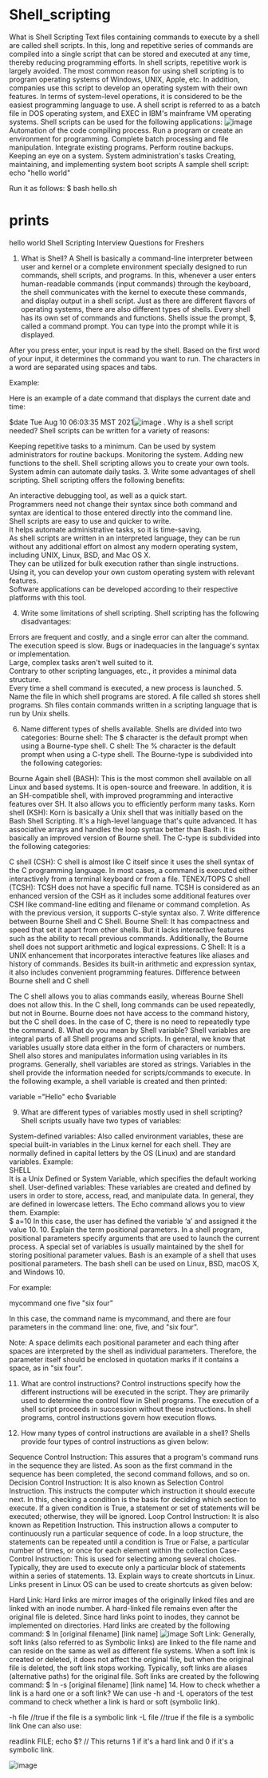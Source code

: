 # Shell_scripting
What is Shell Scripting
Text files containing commands to execute by a shell are called shell scripts. In this, long and repetitive series of commands are compiled into a single script that can be stored and executed at any time, thereby reducing programming efforts. In shell scripts, repetitive work is largely avoided. The most common reason for using shell scripting is to program operating systems of Windows, UNIX, Apple, etc. In addition, companies use this script to develop an operating system with their own features. In terms of system-level operations, it is considered to be the easiest programming language to use. A shell script is referred to as a batch file in DOS operating system, and EXEC in IBM's mainframe VM operating systems. Shell scripts can be used for the following applications: 
![image](https://user-images.githubusercontent.com/59536110/178111113-e82f1f12-8004-40fe-86fc-51f4bf15d502.png)
Automation of the code compiling process.
Run a program or create an environment for programming.
Complete batch processing and file manipulation.
Integrate existing programs.
Perform routine backups.
Keeping an eye on a system.
System administration's tasks
Creating, maintaining, and implementing system boot scripts
A sample shell script: 
echo "hello world" 

Run it as follows: 
$ bash hello.sh 
# prints 
hello world 
Shell Scripting Interview Questions for Freshers
1. What is Shell?
A Shell is basically a command-line interpreter between user and kernel or a complete environment specially designed to run commands, shell scripts, and programs. In this, whenever a user enters human-readable commands (input commands) through the keyboard, the shell communicates with the kernel to execute these commands, and display output in a shell script. Just as there are different flavors of operating systems, there are also different types of shells. Every shell has its own set of commands and functions. Shells issue the prompt, $, called a command prompt. You can type into the prompt while it is displayed.  

After you press enter, your input is read by the shell. Based on the first word of your input, it determines the command you want to run. The characters in a word are separated using spaces and tabs.  

Example: 

Here is an example of a date command that displays the current date and time:  

$date Tue Aug 10 06:03:35 MST 2021![image](https://user-images.githubusercontent.com/59536110/178111131-e961c7f5-1882-47cb-948c-df03eb9d4436.png)
. Why is a shell script needed?
Shell scripts can be written for a variety of reasons:

Keeping repetitive tasks to a minimum.
Can be used by system administrators for routine backups.
Monitoring the system.
Adding new functions to the shell.
Shell scripting allows you to create your own tools.
System admin can automate daily tasks.
3. Write some advantages of shell scripting.
Shell scripting offers the following benefits:

An interactive debugging tool, as well as a quick start.   
Programmers need not change their syntax since both command and syntax are identical to those entered directly into the command line.  
Shell scripts are easy to use and quicker to write.   
It helps automate administrative tasks, so it is time-saving.   
As shell scripts are written in an interpreted language, they can be run without any additional effort on almost any modern operating system, including UNIX, Linux, BSD, and Mac OS X.  
They can be utilized for bulk execution rather than single instructions.   
Using it, you can develop your own custom operating system with relevant features.  
Software applications can be developed according to their respective platforms with this tool.

4. Write some limitations of shell scripting.
Shell scripting has the following disadvantages:

Errors are frequent and costly, and a single error can alter the command.  
The execution speed is slow. 
Bugs or inadequacies in the language's syntax or implementation.  
Large, complex tasks aren't well suited to it.  
Contrary to other scripting languages, etc., it provides a minimal data structure.   
Every time a shell command is executed, a new process is launched.
5. Name the file in which shell programs are stored.
A file called sh stores shell programs. Sh files contain commands written in a scripting language that is run by Unix shells.

6. Name different types of shells available.
Shells are divided into two categories: 
Bourne shell: The $ character is the default prompt when using a Bourne-type shell.
C shell: The % character is the default prompt when using a C-type shell.
The Bourne-type is subdivided into the following categories:

Bourne Again shell (BASH): This is the most common shell available on all Linux and based systems. It is open-source and freeware. In addition, it is an SH-compatible shell, with improved programming and interactive features over SH. It also allows you to efficiently perform many tasks.
Korn shell (KSH): Korn is basically a Unix shell that was initially based on the Bash Shell Scripting. It's a high-level language that's quite advanced. It has associative arrays and handles the loop syntax better than Bash. It is basically an improved version of Bourne shell.
The C-type is subdivided into the following categories:   

C shell (CSH): C shell is almost like C itself since it uses the shell syntax of the C programming language. In most cases, a command is executed either interactively from a terminal keyboard or from a file.
TENEX/TOPS C shell (TCSH): TCSH does not have a specific full name. TCSH is considered as an enhanced version of the CSH as it includes some additional features over CSH like command-line editing and filename or command completion. As with the previous version, it supports C-style syntax also.
7. Write difference between Bourne Shell and C Shell.
Bourne Shell: It has compactness and speed that set it apart from other shells. But it lacks interactive features such as the ability to recall previous commands. Additionally, the Bourne shell does not support arithmetic and logical expressions.
C Shell: It is a UNIX enhancement that incorporates interactive features like aliases and history of commands. Besides its built-in arithmetic and expression syntax, it also includes convenient programming features.
Difference between Bourne shell and C shell   

The C shell allows you to alias commands easily, whereas Bourne Shell does not allow this.
In the C shell, long commands can be used repeatedly, but not in Bourne.
Bourne does not have access to the command history, but the C shell does.
In the case of C, there is no need to repeatedly type the command.
8. What do you mean by Shell variable?
Shell variables are integral parts of all Shell programs and scripts. In general, we know that variables usually store data either in the form of characters or numbers. Shell also stores and manipulates information using variables in its programs. Generally, shell variables are stored as strings. Variables in the shell provide the information needed for scripts/commands to execute. In the following example, a shell variable is created and then printed: 

variable ="Hello" 
echo $variable 

9. What are different types of variables mostly used in shell scripting?
Shell scripts usually have two types of variables:  

System-defined variables: Also called environment variables, these are special built-in variables in the Linux kernel for each shell. They are normally defined in capital letters by the OS (Linux) and are standard variables.
Example:  
SHELL  
It is a Unix Defined or System Variable, which specifies the default working shell. 
User-defined variables: These variables are created and defined by users in order to store, access, read, and manipulate data. In general, they are defined in lowercase letters. The Echo command allows you to view them.
Example:    
$ a=10 
In this case, the user has defined the variable ‘a’ and assigned it the value 10.
10. Explain the term positional parameters.
In a shell program, positional parameters specify arguments that are used to launch the current process. A special set of variables is usually maintained by the shell for storing positional parameter values. Bash is an example of a shell that uses positional parameters. The bash shell can be used on Linux, BSD, macOS X, and Windows 10.

For example: 

mycommand one five "six four”   

In this case, the command name is mycommand, and there are four parameters in the command line: one, five, and "six four”.   

Note: A space delimits each positional parameter and each thing after spaces are interpreted by the shell as individual parameters. Therefore, the parameter itself should be enclosed in quotation marks if it contains a space, as in "six four".

11. What are control instructions?
Control instructions specify how the different instructions will be executed in the script. They are primarily used to determine the control flow in Shell programs. The execution of a shell script proceeds in succession without these instructions. In shell programs, control instructions govern how execution flows.

12. How many types of control instructions are available in a shell?
Shells provide four types of control instructions as given below:  

Sequence Control Instruction: This assures that a program's command runs in the sequence they are listed. As soon as the first command in the sequence has been completed, the second command follows, and so on.
Decision Control Instruction: It is also known as Selection Control Instruction. This instructs the computer which instruction it should execute next. In this, checking a condition is the basis for deciding which section to execute. If a given condition is True, a statement or set of statements will be executed; otherwise, they will be ignored.
Loop Control Instruction: It is also known as Repetition Instruction. This instruction allows a computer to continuously run a particular sequence of code. In a loop structure, the statements can be repeated until a condition is True or False, a particular number of times, or once for each element within the collection
Case-Control Instruction: This is used for selecting among several choices. Typically, they are used to execute only a particular block of statements within a series of statements.
13. Explain ways to create shortcuts in Linux.
Links present in Linux OS can be used to create shortcuts as given below: 

Hard Link: Hard links are mirror images of the originally linked files and are linked with an inode number. A hard-linked file remains even after the original file is deleted. Since hard links point to inodes, they cannot be implemented on directories. Hard links are created by the following command:
$ ln  [original filename] [link name]
![image](https://user-images.githubusercontent.com/59536110/178111176-e8f89bce-4ff3-4ab4-8ea6-4464dc8f7794.png)
Soft Link: Generally, soft links (also referred to as Symbolic links) are linked to the file name and can reside on the same as well as different file systems. When a soft link is created or deleted, it does not affect the original file, but when the original file is deleted, the soft link stops working. Typically, soft links are aliases (alternative paths) for the original file. Soft links are created by the following command:
$ ln  -s [original filename] [link name]
14. How to check whether a link is a hard one or a soft link?
We can use -h and -L operators of the test command to check whether a link is hard or soft (symbolic link).

-h file      //true if the file is a symbolic link
-L file      //true if the file is a symbolic link
One can also use:

readlink FILE; echo $?       // This returns 1 if it's a hard link and 0 if it's a symbolic link.

![image](https://user-images.githubusercontent.com/59536110/178111192-2cf93ae4-5499-4ce4-8462-3544e4534c69.png)

